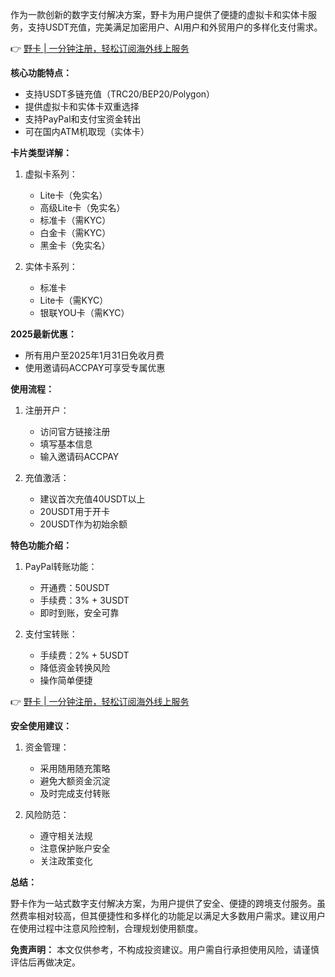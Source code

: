 作为一款创新的数字支付解决方案，野卡为用户提供了便捷的虚拟卡和实体卡服务，支持USDT充值，完美满足加密用户、AI用户和外贸用户的多样化支付需求。

👉 [野卡 | 一分钟注册，轻松订阅海外线上服务](https://bit.ly/bewildcard)

**核心功能特点：**

- 支持USDT多链充值（TRC20/BEP20/Polygon）
- 提供虚拟卡和实体卡双重选择
- 支持PayPal和支付宝资金转出
- 可在国内ATM机取现（实体卡）

**卡片类型详解：**

1. 虚拟卡系列：
   - Lite卡（免实名）
   - 高级Lite卡（免实名）
   - 标准卡（需KYC）
   - 白金卡（需KYC）
   - 黑金卡（免实名）

2. 实体卡系列：
   - 标准卡
   - Lite卡（需KYC）
   - 银联YOU卡（需KYC）

**2025最新优惠：**
- 所有用户至2025年1月31日免收月费
- 使用邀请码ACCPAY可享受专属优惠

**使用流程：**

1. 注册开户：
   - 访问官方链接注册
   - 填写基本信息
   - 输入邀请码ACCPAY

2. 充值激活：
   - 建议首次充值40USDT以上
   - 20USDT用于开卡
   - 20USDT作为初始余额

**特色功能介绍：**

1. PayPal转账功能：
   - 开通费：50USDT
   - 手续费：3% + 3USDT
   - 即时到账，安全可靠

2. 支付宝转账：
   - 手续费：2% + 5USDT
   - 降低资金转换风险
   - 操作简单便捷

👉 [野卡 | 一分钟注册，轻松订阅海外线上服务](https://bit.ly/bewildcard)

**安全使用建议：**

1. 资金管理：
   - 采用随用随充策略
   - 避免大额资金沉淀
   - 及时完成支付转账

2. 风险防范：
   - 遵守相关法规
   - 注意保护账户安全
   - 关注政策变化

**总结：**

野卡作为一站式数字支付解决方案，为用户提供了安全、便捷的跨境支付服务。虽然费率相对较高，但其便捷性和多样化的功能足以满足大多数用户需求。建议用户在使用过程中注意风险控制，合理规划使用额度。

**免责声明：** 本文仅供参考，不构成投资建议。用户需自行承担使用风险，请谨慎评估后再做决定。
